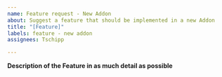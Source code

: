 ```yaml
---
name: Feature request - New Addon
about: Suggest a feature that should be implemented in a new Addon
title: "[Feature]"
labels: feature - new addon
assignees: Tschipp

---
```


**Description of the Feature in as much detail as possible**
